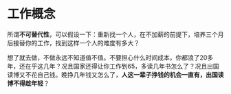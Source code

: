 # 工作概念



所谓**不可替代性**，可以假设一下：重新找一个人，在不加薪的前提下，培养三个月后接替你的工作，找到这样一个人的难度有多大？

想了就去做，不做永远不知道值不值。不要担心什么时间成本，你都浪了20多年，还在乎这几年？况且国家还得让你工作到65，多读几年书怎么了？况且出国读博又不花自己钱。晚挣几年钱又怎么了，**人这一辈子挣钱的机会一直有，出国读博不得趁年轻**？

